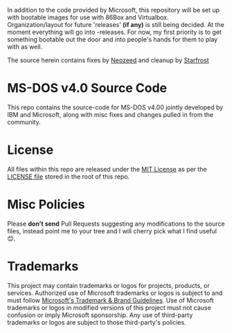 In addition to the code provided by Microsoft, this repository will be set up with bootable images for use with 86Box and Virtualbox. Organization/layout for future 'releases' <b>(if any)</b> is still being decided. At the moment everything will go into -releases. For now, my first priority is to get something bootable out the door and into people's hands for them to play with as well. 

The source herein contains fixes by [Neozeed](https://github/neozeed/dos400) and cleanup by [Starfrost](https://starfrost.net) 

# MS-DOS v4.0 Source Code

This repo contains the source-code for MS-DOS v4.00 jointly developed by IBM and Microsoft, along with misc fixes and changes pulled in from the community.

# License

All files within this repo are released under the [MIT License]( https://en.wikipedia.org/wiki/MIT_License) as per the [LICENSE file](https://github.com/Microsoft/MS-DOS/blob/main/LICENSE) stored in the root of this repo.

# Misc Policies

Please **don’t send** Pull Requests suggesting any modifications to the source files, instead point me to your tree and I will cherry pick what I find useful 😊.  

# Trademarks

This project may contain trademarks or logos for projects, products, or services. Authorized use of Microsoft
trademarks or logos is subject to and must follow
[Microsoft's Trademark & Brand Guidelines](https://www.microsoft.com/legal/intellectualproperty/trademarks/usage/general).
Use of Microsoft trademarks or logos in modified versions of this project must not cause confusion or imply Microsoft sponsorship.
Any use of third-party trademarks or logos are subject to those third-party's policies.
